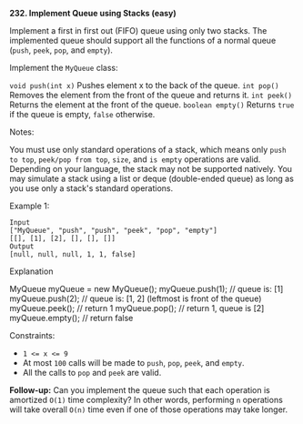 <!-- https://leetcode.com/problems/implement-queue-using-stacks/description/-->

**232. Implement Queue using Stacks (easy)**

Implement a first in first out (FIFO) queue using only two stacks. The implemented queue should support all the functions of a normal queue (`push`, `peek`, `pop`, and `empty`).

Implement the `MyQueue` class:

`void push(int x)` Pushes element x to the back of the queue.
`int pop()` Removes the element from the front of the queue and returns it.
`int peek()` Returns the element at the front of the queue.
`boolean empty()` Returns `true` if the queue is empty, `false` otherwise.

Notes:

You must use only standard operations of a stack, which means only `push to top`, `peek/pop from top`, `size`, and `is empty` operations are valid.
Depending on your language, the stack may not be supported natively. You may simulate a stack using a list or deque (double-ended queue) as long as you use only a stack's standard operations.

Example 1:

```
Input
["MyQueue", "push", "push", "peek", "pop", "empty"]
[[], [1], [2], [], [], []]
Output
[null, null, null, 1, 1, false]
```

Explanation

MyQueue myQueue = new MyQueue();
myQueue.push(1); // queue is: [1]
myQueue.push(2); // queue is: [1, 2] (leftmost is front of the queue)
myQueue.peek(); // return 1
myQueue.pop(); // return 1, queue is [2]
myQueue.empty(); // return false

Constraints:

- `1 <= x <= 9`
- At most `100` calls will be made to `push`, `pop`, `peek`, and `empty`.
- All the calls to `pop` and `peek` are valid.

**Follow-up:** Can you implement the queue such that each operation is amortized `O(1)` time complexity? In other words, performing `n` operations will take overall `O(n)` time even if one of those operations may take longer.
